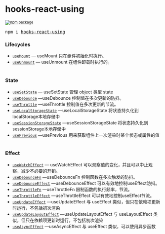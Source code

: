 <div>
  <h1>
    hooks-react-using
  </h1>
  <sup>
    <a href="https://www.npmjs.com/package/hooks-react-using">
       <img src="https://img.shields.io/npm/v/hooks-react-using.svg" alt="npm package" />
    </a>
  </sup>
  <pre>npm i <a href="https://www.npmjs.com/package/hooks-react-using">hooks-react-using</a></pre>
</div>

### Lifecycles
  - [`useMount`](./docs/life-cycle/use-mount/useMount.md) &mdash; useMount 只在组件初始化时执行。
  - [`useUnmount`](./docs/life-cycle/use-unmount/useUnmount.md) &mdash; useUnmount 在组件卸载时执行的。
    <br/>
    <br/>
### State
  - [`useSetState`](./docs/state/use-set-state/useSetState.md) &mdash; useSetState 管理 object 类型 state
  - [`useDebounce`](./docs/state/use-debounce/useDebounce.md) &mdash;useDebounce 控制值在多次更新的防抖。
  - [`useThrottle`](./docs/state/use-thtottle/useThrottle.md) &mdash;useThrottle 控制值在多次更新的节流。
  - [`useLocalStorageState`](./docs/state/use-local-storage-state/useLocalStorageState.md) &mdash;useLocalStorageState 将状态持久化到localStorage本地存储中
  - [`useSessionStorageState`](./docs/state/use-session-storage-state/useSessionStorageState.md) &mdash;useSessionStorageState 将状态持久化到sessionStorage本地存储中
  - [`usePrevious`](./docs/state/use-previous/usePrevious.md) &mdash;usePrevious 用来获取组件上一次渲染时某个状态或属性的值
    <br/>
    <br/>
### Effect
  - [`useWatchEffect`](./docs/effect/use-watch-effect/useWatchEffect.md) &mdash; useWatchEffect 可以观察值的变化，并且可以中止观察，减少不必要的开销。
  - [`useDebounceFn`](./docs/effect/use-debounce-fn/useDebounceFn.md) &mdash;useDebounceFn 控制函数在多次触发的防抖。
  - [`useDebounceEffect`](./docs/effect/use-debounce-effect/useDebounceEffect.md) &mdash;useDebounceEffect 可以有效地控制useEffect防抖。
  - [`useThrottleFn`](./docs/effect/use-throttle-fn/useThrottleFn.md) &mdash;useThrottleFn 限制函数的执行频率，节流。
  - [`useThrottleEffect`](./docs/effect/use-throttle-effect/useThrottleEffect.md) &mdash;useThrottleEffect 可以有效地控制useEffect节流。
  - [`useUpdateEffect`](./docs/effect/use-update-effect/useUpdateEffect.md) &mdash;useUpdateEffect 与 useEffect 类似，但只在依赖项更新时运行，不包括初次渲染
  - [`useUpdateLayoutEffect`](./docs/effect/use-update-layout-effect/useUpdateLayoutEffect.md) &mdash;useUpdateLayoutEffect 与 useLayoutEffect 类似，但只在依赖项更新时运行，不包括初次渲染
  - [`useAsyncEffect`](./docs/effect/use-async-effect/useAsyncEffect.md) &mdash;useAsyncEffect 与 useEffect 类似，可以使用异步函数
    <br/>
    <br/>
